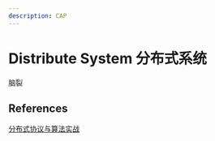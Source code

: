 ```yaml
---
description: CAP
---
```


# Distribute System 分布式系统

脑裂

## References

[分布式协议与算法实战](https://time.geekbang.org/column/article/256765)
